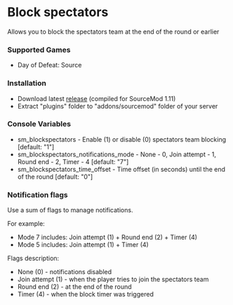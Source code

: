 # Block spectators

Allows you to block the spectators team at the end of the round or earlier

### Supported Games

* Day of Defeat: Source

### Installation

* Download latest [release](https://github.com/dronelektron/block-spectators/releases) (compiled for SourceMod 1.11)
* Extract "plugins" folder to "addons/sourcemod" folder of your server

### Console Variables

* sm_blockspectators - Enable (1) or disable (0) spectators team blocking [default: "1"]
* sm_blockspectators_notifications_mode - None - 0, Join attempt - 1, Round end - 2, Timer - 4 [default: "7"]
* sm_blockspectators_time_offset - Time offset (in seconds) until the end of the round [default: "0"]

### Notification flags

Use a sum of flags to manage notifications.

For example:

* Mode 7 includes: Join attempt (1) + Round end (2) + Timer (4)
* Mode 5 includes: Join attempt (1) + Timer (4)

Flags description:

* None (0) - notifications disabled
* Join attempt (1) - when the player tries to join the spectators team
* Round end (2) - at the end of the round
* Timer (4) - when the block timer was triggered
